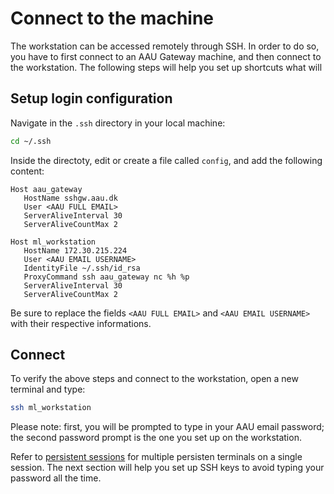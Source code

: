 # Connect to the machine
The workstation can be accessed remotely through SSH.
In order to do so, you have to first connect to an AAU Gateway machine, and then connect to the workstation. 
The following steps will help you set up shortcuts what will 

## Setup login configuration
Navigate in the `.ssh` directory in your local machine:
```sh
cd ~/.ssh
```

Inside the directoty, edit or create a file called `config`, and add the following content:
```ssh-config
Host aau_gateway
   HostName sshgw.aau.dk
   User <AAU FULL EMAIL>
   ServerAliveInterval 30
   ServerAliveCountMax 2

Host ml_workstation
   HostName 172.30.215.224
   User <AAU EMAIL USERNAME>
   IdentityFile ~/.ssh/id_rsa
   ProxyCommand ssh aau_gateway nc %h %p
   ServerAliveInterval 30
   ServerAliveCountMax 2
```
Be sure to replace the fields `<AAU FULL EMAIL>` and `<AAU EMAIL USERNAME>` with their respective informations.

## Connect
To verify the above steps and connect to the workstation, open a new terminal and type:
```sh
ssh ml_workstation
```

Please note: first, you will be prompted to type in your AAU email password; the second password prompt is the one you set up on the workstation. 

Refer to [persistent sessions](/usage/tmux-persistent-sessions.md) for multiple persisten terminals on a single session.
The next section will help you set up SSH keys to avoid typing your password all the time.

